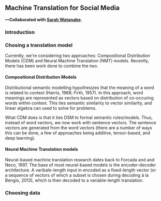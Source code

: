 ## Machine Translation for Social Media

**—Collaborated with [Sarah Watanabe](https://github.com/swatana3).**

### Introduction

### Chosing a translation model

Currently, we're considering two approaches: Compositional Distribution Models (CDM) and Neural Machine Translation (NMT) models. Recently, there has been work done to combine the two.

#### Compositional Distribution Models

Distributional semantic modelling hypothesizes that the meaning of a word is related to context (Harris, 1968; Firth, 1957). In this approach, word meanings are represented as vectors based on distribution of co-occuring words within context. This ties semantic similarity to vector similarity, and linear algebra can used to solve for problems.

What CDM does is that it ties DSM to formal semantic rules/models. Thus, instead of word vectors, we now work with sentence vectors. The sentence vectors are generated from the word vectors (there are a number of ways this can be done, a few of approaches being additive, tensor-based, and deep learning).

#### Neural Machine Translation models

Neural-based machine translation research dates back to Forcada and and Neco, 1997. The base of most neural-based models is the encoder-decoder architecture. A varibale-length input in encoded as a fixed-length vector (or a sequence of vectors of which a subset is chosen during decoding à la Bengio, 2013), which is then decoded to a variable-length translation.


### Choosing data


